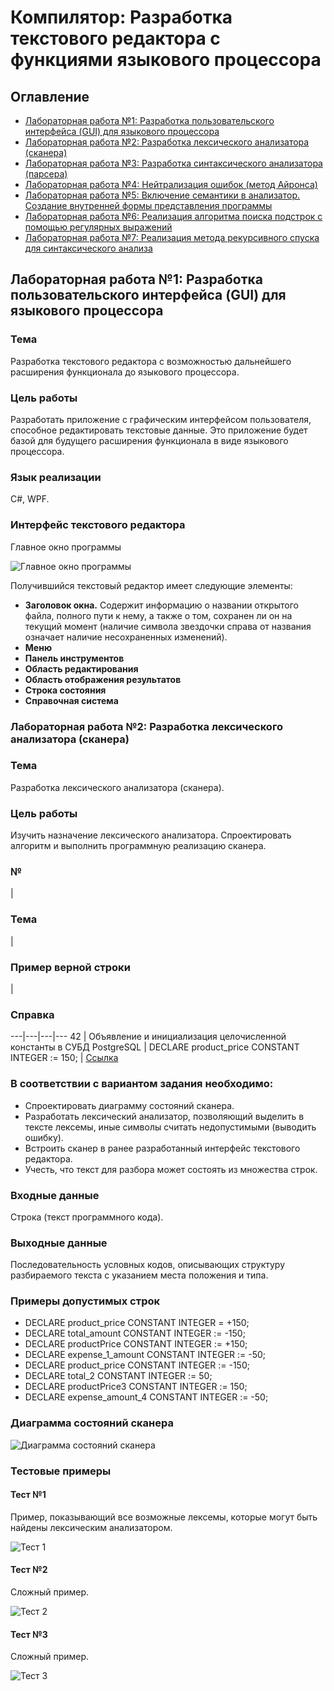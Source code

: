<!DOCTYPE html>
<html>
<head>
  <title>Компилятор: Разработка текстового редактора с функциями языкового процессора</title>
</head>
<body>
  <h1>Компилятор: Разработка текстового редактора с функциями языкового процессора</h1>

  <h2>Оглавление</h2>

  <ul>
    <li><a href="#lab1">Лабораторная работа №1: Разработка пользовательского интерфейса (GUI) для языкового процессора</a></li>
    <li><a href="#lab2">Лабораторная работа №2: Разработка лексического анализатора (сканера)</a></li>
    <li><a href="#lab3">Лабораторная работа №3: Разработка синтаксического анализатора (парсера)</a></li>
    <li><a href="#lab4">Лабораторная работа №4: Нейтрализация ошибок (метод Айронса)</a></li>
    <li><a href="#lab5">Лабораторная работа №5: Включение семантики в анализатор. Создание внутренней формы представления программы</a></li>
    <li><a href="#lab6">Лабораторная работа №6: Реализация алгоритма поиска подстрок с помощью регулярных выражений</a></li>
    <li><a href="#lab7">Лабораторная работа №7: Реализация метода рекурсивного спуска для синтаксического анализа</a></li>
  </ul>

  <h2 id="lab1">Лабораторная работа №1: Разработка пользовательского интерфейса (GUI) для языкового процессора</h2>

  <h3>Тема</h3>

  <p>Разработка текстового редактора с возможностью дальнейшего расширения функционала до языкового процессора.</p>

  <h3>Цель работы</h3>

  <p>Разработать приложение с графическим интерфейсом пользователя, способное редактировать текстовые данные. Это приложение будет базой для будущего расширения функционала в виде языкового процессора.</p>

  <h3>Язык реализации</h3>

  <p>C#, WPF.</p>

  <h3>Интерфейс текстового редактора</h3>

  <p>Главное окно программы</p>

  <img src="main_window.png" alt="Главное окно программы">

  <p>Получившийся текстовый редактор имеет следующие элементы:</p>

  <ul>
    <li><strong>Заголовок окна.</strong> Содержит информацию о названии открытого файла, полного пути к нему, а также о том, сохранен ли он на текущий момент (наличие символа звездочки справа от названия означает наличие несохраненных изменений).</li>
    <li><strong>Меню</strong></li>
    <li><strong>Панель инструментов</strong></li>
    <li><strong>Область редактирования</strong></li>
    <li><strong>Область отображения результатов</strong></li>
    <li><strong>Строка состояния</strong></li>
    <li><strong>Справочная система</strong></li>
  </ul>

  <h3>Лабораторная работа №2: Разработка лексического анализатора (сканера)</h3>

  <h3>Тема</h3>

  <p>Разработка лексического анализатора (сканера).</p>

  <h3>Цель работы</h3>

  <p>Изучить назначение лексического анализатора. Спроектировать алгоритм и выполнить программную реализацию сканера.</p>

  <h3>№</h3> | <h3>Тема</h3> | <h3>Пример верной строки</h3> | <h3>Справка</h3>
  ---|---|---|---
  42 | Объявление и инициализация целочисленной константы в СУБД PostgreSQL | DECLARE product_price CONSTANT INTEGER := 150; | <a href="https://www.postgresql.org/docs/current/static/datatype-numeric.html">Ссылка</a>

  <h3>В соответствии с вариантом задания необходимо:</h3>

  <ul>
    <li>Спроектировать диаграмму состояний сканера.</li>
    <li>Разработать лексический анализатор, позволяющий выделить в тексте лексемы, иные символы считать недопустимыми (выводить ошибку).</li>
    <li>Встроить сканер в ранее разработанный интерфейс текстового редактора.</li>
    <li>Учесть, что текст для разбора может состоять из множества строк.</li>
  </ul>

  <h3>Входные данные</h3>

  <p>Строка (текст программного кода).</p>

  <h3>Выходные данные</h3>

  <p>Последовательность условных кодов, описывающих структуру разбираемого текста с указанием места положения и типа.</p>

  <h3>Примеры допустимых строк</h3>

  <ul>
    <li>DECLARE product_price CONSTANT INTEGER = +150;</li>
    <li>DECLARE total_amount CONSTANT INTEGER := -150;</li>
    <li>DECLARE productPrice CONSTANT INTEGER := +150;</li>
    <li>DECLARE expense_1_amount CONSTANT INTEGER := -50;</li>
    <li>DECLARE product_price CONSTANT INTEGER := -150;</li>
    <li>DECLARE total_2 CONSTANT INTEGER := 50;</li>
    <li>DECLARE productPrice3 CONSTANT INTEGER := 150;</li>
    <li>DECLARE expense_amount_4 CONSTANT INTEGER := -50;</li>
  </ul>

  <h3>Диаграмма состояний сканера</h3>

  <img src="scanner_state_diagram.png" alt="Диаграмма состояний сканера">

  <h3>Тестовые примеры</h3>

  <h4>Тест №1</h4>

  <p>Пример, показывающий все возможные лексемы, которые могут быть найдены лексическим анализатором.</p>

  <img src="test1.png" alt="Тест 1">

  <h4>Тест №2</h4>

  <p>Сложный пример.</p>

  <img src="test2.png" alt="Тест 2">

  <h4>Тест №3</h4>

  <p>Сложный пример.</p>

  <img src="test3.png" alt="Тест 3">
</body>
</html>
